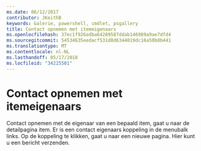 ```yaml
---
ms.date: 06/12/2017
contributor: JKeithB
keywords: Galerie, powershell, cmdlet, psgallery
title: Contact opnemen met itemeigenaars
ms.openlocfilehash: 37ec1f926adba64289587ddab146989a9ae7dfd4
ms.sourcegitcommit: 54534635eedacf531d8d6344019dc16a50b8b441
ms.translationtype: MT
ms.contentlocale: nl-NL
ms.lasthandoff: 05/17/2018
ms.locfileid: "34225501"
---
```

# <a name="contacting-item-owners"></a>Contact opnemen met itemeigenaars

Contact opnemen met de eigenaar van een bepaald item, gaat u naar de detailpagina item.
Er is een contact eigenaars koppeling in de menubalk links.
Op de koppeling te klikken, gaat u naar een nieuwe pagina.
Hier kunt u een bericht verzenden.